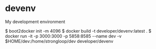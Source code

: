 # devenv
My development environment

$ boot2docker init -m 4096
$ docker build -t developer/devenv:latest .
$ docker run -it -p 3000:3000 -p 5858:8585 --name dev -v $HOME/dev:/home/strongloop/dev developer/devenv
